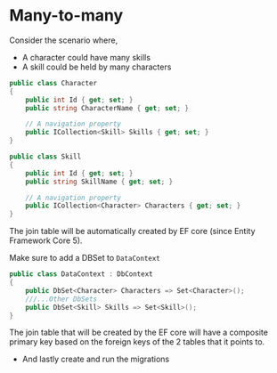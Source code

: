 ﻿# Many-to-many

Consider the scenario where,

- A character could have many skills
- A skill could be held by many characters
```csharp
public class Character
{
    public int Id { get; set; }
    public string CharacterName { get; set; }

    // A navigation property
    public ICollection<Skill> Skills { get; set; }
}
```

```csharp
public class Skill
{
    public int Id { get; set; }
    public string SkillName { get; set; }

    // A navigation property
    public ICollection<Character> Characters { get; set; }
}
```

The join table will be automatically created by EF core (since Entity Framework Core 5).

Make sure to add a DBSet to `DataContext`

```csharp
public class DataContext : DbContext
{
    public DbSet<Character> Characters => Set<Character>(); 
    ///...Other DbSets
    public DbSet<Skill> Skills => Set<Skill>();
}
```

The join table that will be created by the EF core will have a composite primary key based on
the foreign keys of the 2 tables that it points to.


- And lastly create and run the migrations
